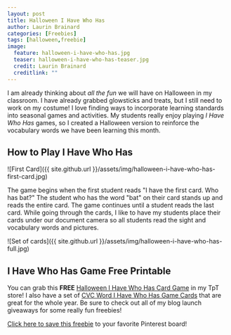 ```yaml
---
layout: post
title: Halloween I Have Who Has
author: Laurin Brainard
categories: [Freebies]
tags: [halloween,freebie]
image:
  feature: halloween-i-have-who-has.jpg
  teaser: halloween-i-have-who-has-teaser.jpg
  credit: Laurin Brainard
  creditlink: ""
---
```

I am already thinking about _all the fun_ we will have on Halloween in my classroom. I have already grabbed glowsticks and treats, but I still need to work on my costume! I love finding ways to incorporate learning standards into seasonal games and activities. My students really enjoy playing *I Have Who Has* games, so I created a Halloween version to reinforce the vocabulary words we have been learning this month. 

## How to Play I Have Who Has
![First Card]({{ site.github.url }}/assets/img/halloween-i-have-who-has-first-card.jpg)

The game begins when the first student reads "I have the first card. Who has bat?" The student who has the word "bat" on their card stands up and reads the entire card. The game continues until a student reads the last card. While going through the cards, I like to have my students place their cards under our document camera so all students read the sight and vocabulary words and pictures. 

![Set of cards]({{ site.github.url }}/assets/img/halloween-i-have-who-has-full.jpg)

## I Have Who Has Game Free Printable
You can grab this **FREE** [Halloween I Have Who Has Card Game](http://bit.ly/2kRNZAx) in my TpT store! I also have a set of [CVC Word I Have Who Has Game Cards](http://bit.ly/2zqX0DC) that are great for the whole year. Be sure to check out all of my blog launch giveaways for some really fun freebies!

[Click here to save this freebie](https://pin.it/YJvE3vY) to your favorite Pinterest board!